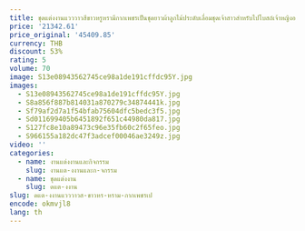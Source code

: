 ```yaml
---
title: ชุดแต่งงานแวววาวสีขาวหรูหรามีกากเพชรเป็นชุดยาวผ้าลูกไม้ประดับเลื่อมชุดเจ้าสาวสำหรับไปโบสถ์เจ้าหญิงออกแบบได้ตามต้องการ
price: '21342.61'
price_original: '45409.85'
currency: THB
discount: 53%
rating: 5
volume: 70
image: S13e08943562745ce98a1de191cffdc95Y.jpg
images:
  - S13e08943562745ce98a1de191cffdc95Y.jpg
  - S8a856f887b814031a870279c34874441k.jpg
  - Sf79af2d7a1f54bfab75604dfc5bedc3f5.jpg
  - Sd011699405b6451892f651c44980da817.jpg
  - S127fc8e10a89473c96e35fb60c2f65feo.jpg
  - S966155a182dc47f3adcef00046ae3249z.jpg
video: ''
categories:
  - name: งานแต่งงานและกิจกรรม
    slug: งานแต-งงานและก-จกรรม
  - name: ชุดแต่งงาน
    slug: ดแต-งงาน
slug: ดแต-งงานแวววาวส-ขาวหร-หราม-กากเพชรเป
encode: okmvjl8
lang: th
---
```

  